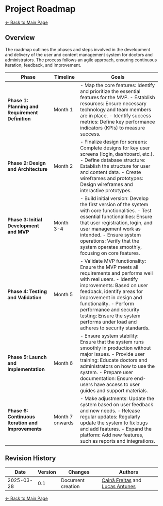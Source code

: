# Project Roadmap

[← Back to Main Page](../../index.md)

## Overview

The roadmap outlines the phases and steps involved in the development and delivery of the user and content management system for doctors and administrators. The process follows an agile approach, ensuring continuous iteration, feedback, and improvement.

| **Phase**                                          | **Timeline** | **Goals**                                                                                                                                                                                                                                                                                                                            |
| -------------------------------------------------------- | ------------------ | ------------------------------------------------------------------------------------------------------------------------------------------------------------------------------------------------------------------------------------------------------------------------------------------------------------------------------------------ |
| **Phase 1: Planning and Requirement Definition**   | Month 1            | - Map the core features: Identify and prioritize the essential features for the MVP.  - Establish resources: Ensure necessary technology and team members are in place.  - Identify success metrics: Define key performance indicators (KPIs) to measure success.                                                                          |
| **Phase 2: Design and Architecture**               | Month 2            | - Finalize design for screens: Complete designs for key user screens (login, dashboard, etc.).  - Define database structure: Establish the structure for user and content data.  - Create wireframes and prototypes: Design wireframes and interactive prototypes.                                                                         |
| **Phase 3: Initial Development and MVP**           | Month 3-4          | - Build initial version: Develop the first version of the system with core functionalities.  - Test essential functionalities: Ensure that user registration, login, and user management work as intended.  - Ensure system operations: Verify that the system operates smoothly, focusing on core features.                               |
| **Phase 4: Testing and Validation**                | Month 5            | - Validate MVP functionality: Ensure the MVP meets all requirements and performs well with real users.  - Identify improvements: Based on user feedback, identify areas for improvement in design and functionality.  - Perform performance and security testing: Ensure the system performs under load and adheres to security standards. |
| **Phase 5: Launch and Implementation**             | Month 6            | - Ensure system stability: Ensure that the system runs smoothly in production without major issues.  - Provide user training: Educate doctors and administrators on how to use the system.  - Prepare user documentation: Ensure end-users have access to user guides and support materials.                                               |
| **Phase 6: Continuous Iteration and Improvements** | Month 7 onwards    | - Make adjustments: Update the system based on user feedback and new needs.  - Release regular updates: Regularly update the system to fix bugs and add features.  - Expand the platform: Add new features, such as reports and integrations.                                                                                              |

## Revision History

| Date       | Version | Changes                           | Authors |
| ---------- | ------- | --------------------------------- | ------- |
| 2025-03-28 | 0.1     | Document creation                 | [Cainã Freitas](https://github.com/freitasc) and [Lucas Antunes](https://github.com/LucasGSAntunes)        |

[← Back to Main Page](../../index.md)
